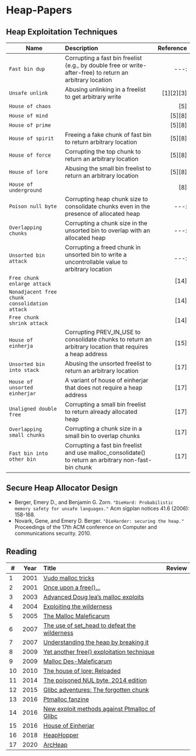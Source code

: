 # Heap-Papers

## Heap Exploitation Techniques

| Name | Description | Reference |
|---|:---|---:|
|`Fast bin dup` | Corrupting a fast bin freelist (e.g., by double free or write-after-free) to return an arbitrary location |---:|
|  `Unsafe unlink` | Abusing unlinking in a freelist to get arbitrary write |[1][2][3]|
| `House of chaos` |  |[5]|
| `House of mind` |  |[5][8]|
| `House of prime` |  |[5][8]|
| `House of spirit` | Freeing a fake chunk of fast bin to return arbitrary location |[5][8]|
| `House of force` |  Corrupting the top chunk to return an arbitrary location |[5][8]|
| `House of lore` | Abusing the small bin freelist to return an arbitrary location |[5][8]|
| `House of underground` |  |[8]|
| `Poison null byte` |  Corrupting heap chunk size to consolidate chunks even in the presence of allocated heap |---:|
| `Overlapping chunks` |  Corrupting a chunk size in the unsorted bin to overlap with an allocated heap |---:|
| `Unsorted bin attack` | Corrupting a freed chunk in unsorted bin to write a uncontrollable value to arbitrary location  |---:|
|`Free chunk enlarge attack` | |[14]|
|`Nonadjacent free chunk consolidation attack` | |[14]|
|`Free chunk shrink attack` | |[14]|
|`House of einherja` |Corrupting PREV_IN_USE to consolidate chunks to return an arbitrary location that requires a heap address |[15]|
|`Unsorted bin into stack` |  Abusing the unsorted freelist to return an arbitrary location |[17]|
|`House of unsorted einherjar` | A variant of house of einherjar that does not require a heap address  |[17]|
|`Unaligned double free` | Corrupting a small bin freelist to return already allocated heap  |[17]|
|`Overlapping small chunks` |  Corrupting a chunk size in a small bin to overlap chunks |[17]|
|`Fast bin into other bin` | Corrupting a fast bin freelist and use malloc_consolidate() to return an arbitrary non-fast-bin chunk |[17]|


## Secure Heap Allocator Design
- Berger, Emery D., and Benjamin G. Zorn. `"DieHard: Probabilistic memory safety for unsafe languages."` Acm sigplan notices 41.6 (2006): 158-168.
- Novark, Gene, and Emery D. Berger. `"DieHarder: securing the heap."` Proceedings of the 17th ACM conference on Computer and communications security. 2010.

## Reading
| # | Year | Title | Review |
|---|:---:|:---|---:|
| 1 | 2001 | [Vudo malloc tricks](http://phrack.org/issues/57/8.html) |  |
| 2 | 2001 | [Once upon a free()...](http://phrack.org/issues/57/9.html) |  |
| 3 | 2003 | [Advanced Doug lea’s malloc exploits](http://phrack.org/issues/61/6.html) |  |
| 4 | 2004 | [Exploiting the wilderness](https://seclists.org/vuln-dev/2004/Feb/25) |  |
| 5 | 2005 | [The Malloc Maleficarum](https://seclists.org/bugtraq/2005/Oct/118) |  |
| 6 | 2007 | [The use of set_head to defeat the wilderness](http://phrack.org/issues/64/9.html) |  |
| 7 | 2007 | [Understanding the heap by breaking it](https://www.exploit-db.com/download/17249) |  |
| 8 | 2009 | [Yet another free() exploitation technique](http://phrack.org/issues/66/6.html) |  |
| 9 | 2009 | [Malloc Des-Maleficarum](http://phrack.org/issues/66/10.html) |  |
| 10 | 2010 |  [The house of lore: Reloaded](http://phrack.org/issues/67/8.html) |  |
| 11 | 2014 | [The poisoned NUL byte, 2014 edition](https://googleprojectzero.blogspot.com/2014/08/the-poisoned-nul-byte-2014-edition.html) |  |
| 12 | 2015 |[Glibc adventures: The forgotten chunk](https://www.contextis.com/en/resources/white-papers/glibc-adventures-the-forgotten-chunks) |  |
| 13 | 2016 | [Ptmalloc fanzine](http://tukan.farm/2016/07/26/ptmalloc-fanzine/) |  |
| 14 | 2016 | [New exploit methods against Ptmalloc of Glibc](https://loccs.sjtu.edu.cn/~romangol/publications/trustcom16.pdf)|  |
| 15 | 2016 | [House of Einherjar](https://github.com/st4g3r/House-of-Einherjar-CB2016) |  |
| 16 | 2018 | [HeapHopper](https://www.usenix.org/conference/usenixsecurity18/presentation/eckert) |  |
| 17 | 2020 | [ArcHeap](https://github.com/sslab-gatech/ArcHeap) |  |